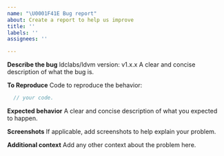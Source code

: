 ```yaml
---
name: "\U0001F41E Bug report"
about: Create a report to help us improve
title: ''
labels: ''
assignees: ''

---
```


**Describe the bug**
ldclabs/ldvm version: v1.x.x
A clear and concise description of what the bug is.

**To Reproduce**
Code to reproduce the behavior:
```go
  // your code.
```
**Expected behavior**
A clear and concise description of what you expected to happen.

**Screenshots**
If applicable, add screenshots to help explain your problem.

**Additional context**
Add any other context about the problem here.
